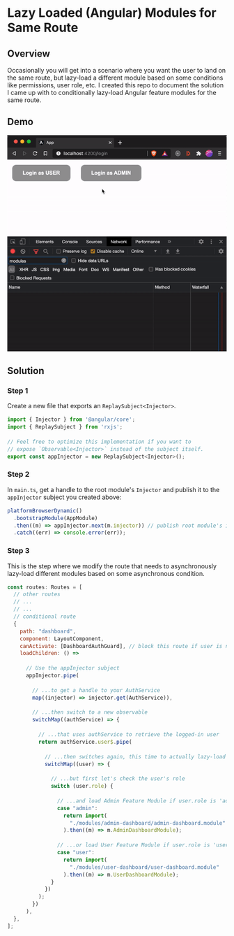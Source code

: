 # Lazy Loaded (Angular) Modules for Same Route

## Overview

Occasionally you will get into a scenario where you want the user to land on the same route, but lazy-load a different module based on some conditions like permissions, user role, etc. I created this repo to document the solution I came up with to conditionally lazy-load Angular feature modules for the same route.

## Demo

![Preview](Preview.gif)

## Solution

### Step 1

Create a new file that exports an `ReplaySubject<Injector>`.

```javascript
import { Injector } from '@angular/core';
import { ReplaySubject } from 'rxjs';

// Feel free to optimize this implementation if you want to
// expose `Observable<Injector>` instead of the subject itself.
export const appInjector = new ReplaySubject<Injector>();
```

### Step 2

In `main.ts`, get a handle to the root module's `Injector` and publish it to the `appInjector` subject you created above:

```javascript
platformBrowserDynamic()
  .bootstrapModule(AppModule)
  .then((m) => appInjector.next(m.injector)) // publish root module's injector
  .catch((err) => console.error(err));
```

### Step 3

This is the step where we modify the route that needs to asynchronously lazy-load different modules based on some asynchronous condition.

```javascript
const routes: Routes = [
  // other routes
  // ...
  // ...
  // conditional route
  {
    path: "dashboard",
    component: LayoutComponent,
    canActivate: [DashboardAuthGuard], // block this route if user is not logged-in
    loadChildren: () =>
    
      // Use the appInjector subject
      appInjector.pipe(
        
        // ...to get a handle to your AuthService
        map((injector) => injector.get(AuthService)),
        
        // ...then switch to a new observable
        switchMap((authService) => {
          
          // ...that uses authService to retrieve the logged-in user
          return authService.user$.pipe(
            
            // ...then switches again, this time to actually lazy-load a feature module
            switchMap((user) => {
              
              // ...but first let's check the user's role
              switch (user.role) {
                
                // ...and load Admin Feature Module if user.role is 'admin'
                case "admin":
                  return import(
                    "./modules/admin-dashboard/admin-dashboard.module"
                  ).then((m) => m.AdminDashboardModule);
                
                // ...or load User Feature Module if user.role is 'user'
                case "user":
                  return import(
                    "./modules/user-dashboard/user-dashboard.module"
                  ).then((m) => m.UserDashboardModule);
              }
            })
          );
        })
      ),
  },
];
```
